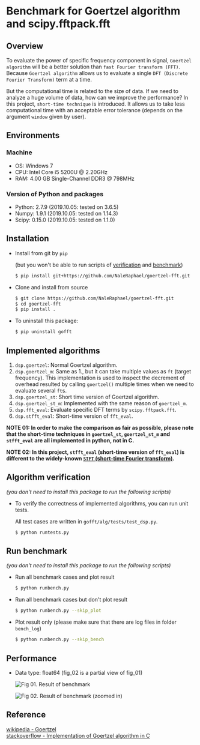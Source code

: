 # Benchmark for Goertzel algorithm and scipy.fftpack.fft

## Overview

To evaluate the power of specific frequency component in signal, `Goertzel algorithm` will be a better solution than `fast Fourier transform (FFT)`. Because `Goertzel algorithm` allows us to evaluate a single `DFT (Discrete Fourier Transform)` term at a time.

But the computational time is related to the size of data. If we need to analyze a huge volume of data, how can we improve the performance? In this project, `short-time technique` is introduced. It allows us to take less computational time with an acceptable error tolerance (depends on the argument `window` given by user).

## Environments
### Machine
* OS: Windows 7
* CPU: Intel Core i5 5200U @ 2.20GHz
* RAM: 4.00 GB Single-Channel DDR3 @ 798MHz

### Version of Python and packages
* Python: 2.7.9 (2019.10.05: tested on 3.6.5)
* Numpy: 1.9.1 (2019.10.05: tested on 1.14.3)
* Scipy: 0.15.0 (2019.10.05: tested on 1.1.0)

## Installation
* Install from git by `pip`

  (but you won't be able to run scripts of [verification](#Algorithm-verification) and [benchmark](#Run-benchmark))

  ```bash
  $ pip install git+https://github.com/NaleRaphael/goertzel-fft.git
  ```

* Clone and install from source

  ```bash
  $ git clone https://github.com/NaleRaphael/goertzel-fft.git
  $ cd goertzel-fft
  $ pip install .
  ```

* To uninstall this package:

  ```bash
  $ pip uninstall gofft
  ```

## Implemented algorithms

1. `dsp.goertzel`: Normal Goertzel algorithm.
2. `dsp.goertzel_m`: Same as 1., but it can take multiple values as `ft` (target frequency). This implementation is used to inspect the decrement of overhead resulted by calling `goertzel()` multiple times when we need to evaluate several `ft`s.
3. `dsp.goertzel_st`: Short time version of Goertzel algorithm.
4. `dsp.goertzel_st_m`: Implemented with the same reason of `goertzel_m`.
5. `dsp.fft_eval`: Evaluate specific DFT terms by `scipy.fftpack.fft`.
6. `dsp.stfft_eval`: Short-time version of `fft_eval`.

**NOTE 01: In order to make the comparison as fair as possible, please note that the short-time techniques in `goertzel_st`, `goertzel_st_m` and `stfft_eval` are all implemented in python, not in C.**

**NOTE 02: In this project, `stfft_eval` (short-time version of `fft_eval`) is different to the widely-known [`STFT` (short-time Fourier transform)][STFT].**


## Algorithm verification
*(you don't need to install this package to run the following scripts)*

* To verify the correctness of implemented algorithms, you can run unit tests. 

  All test cases are written in `gofft/alg/tests/test_dsp.py`.

  ```bash
  $ python runtests.py
  ```

## Run benchmark
*(you don't need to install this package to run the following scripts)*

* Run all benchmark cases and plot result

  ```bash
  $ python runbench.py
  ```

* Run all benchmark cases but don't plot result

  ```bash
  $ python runbench.py --skip_plot
  ```

* Plot result only (please make sure that there are log files in folder `bench_log`)

  ```bash
  $ python runbench.py --skip_bench
  ```

## Performance

* Data type: float64 (fig_02 is a partial view of fig_01)

  ![Fig 01. Result of benchmark][dtype_float64_o]

  ![Fig 02. Result of benchmark (zoomed in)][dtype_float64_z]


## Reference
[wikipedia - Goertzel](https://en.wikipedia.org/wiki/Goertzel_algorithm)  
[stackoverflow - Implementation of Goertzel algorithm in C](http://stackoverflow.com/questions/11579367)  

[dtype_float64_o]: https://i.imgur.com/vV9pjDE.png
[dtype_float64_z]: https://i.imgur.com/Bw3ohXI.png

[STFT]: https://en.wikipedia.org/wiki/Short-time_Fourier_transform
